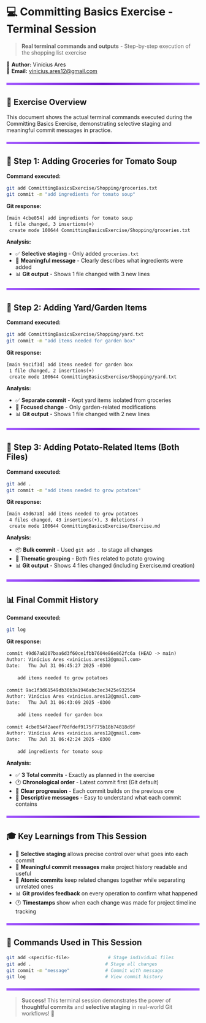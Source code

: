 # 💻 Committing Basics Exercise - Terminal Session

> **Real terminal commands and outputs** - Step-by-step execution of the shopping list exercise
  
👤 **Author:** Vinícius Ares  
📧 **Email:** vinicius.ares12@gmail.com

<img src="../../purple-divisor.svg" width="100%" height="6" alt="Purple divider">

## 🎯 Exercise Overview

This document shows the actual terminal commands executed during the Committing Basics Exercise, demonstrating selective staging and meaningful commit messages in practice.

<img src="../../purple-divisor.svg" width="100%" height="6" alt="Purple divider">

## 🥄 Step 1: Adding Groceries for Tomato Soup

**Command executed:**
```bash
git add CommittingBasicsExercise/Shopping/groceries.txt
git commit -m "add ingredients for tomato soup"
```

**Git response:**
```
[main 4cbe054] add ingredients for tomato soup
 1 file changed, 3 insertions(+)
 create mode 100644 CommittingBasicsExercise/Shopping/groceries.txt
```

**Analysis:**
- ✅ **Selective staging** - Only added `groceries.txt` 
- 📝 **Meaningful message** - Clearly describes what ingredients were added
- 📊 **Git output** - Shows 1 file changed with 3 new lines

<img src="../../purple-divisor.svg" width="100%" height="6" alt="Purple divider">

## 🌱 Step 2: Adding Yard/Garden Items

**Command executed:**
```bash
git add CommittingBasicsExercise/Shopping/yard.txt
git commit -m "add items needed for garden box"
```

**Git response:**
```
[main 9ac1f3d] add items needed for garden box
 1 file changed, 2 insertions(+)
 create mode 100644 CommittingBasicsExercise/Shopping/yard.txt
```

**Analysis:**
- ✅ **Separate commit** - Kept yard items isolated from groceries
- 🎯 **Focused change** - Only garden-related modifications
- 📊 **Git output** - Shows 1 file changed with 2 new lines

<img src="../../purple-divisor.svg" width="100%" height="6" alt="Purple divider">

## 🥔 Step 3: Adding Potato-Related Items (Both Files)

**Command executed:**
```bash
git add .
git commit -m "add items needed to grow potatoes"
```

**Git response:**
```
[main 49d67a8] add items needed to grow potatoes
 4 files changed, 43 insertions(+), 3 deletions(-)
 create mode 100644 CommittingBasicsExercise/Exercise.md
```

**Analysis:**
- 📦 **Bulk commit** - Used `git add .` to stage all changes
- 🥔 **Thematic grouping** - Both files related to potato growing
- 📊 **Git output** - Shows 4 files changed (including Exercise.md creation)

<img src="../../purple-divisor.svg" width="100%" height="6" alt="Purple divider">

## 📊 Final Commit History

**Command executed:**
```bash
git log
```

**Git response:**
```
commit 49d67a8207baa6d3f60ce1fbb7604e86e862fc6a (HEAD -> main)
Author: Vinícius Ares <vinicius.ares12@gmail.com>
Date:   Thu Jul 31 06:45:27 2025 -0300

    add items needed to grow potatoes

commit 9ac1f3d61549db30b3a1946abc3ec3425e932554
Author: Vinícius Ares <vinicius.ares12@gmail.com>
Date:   Thu Jul 31 06:43:09 2025 -0300

    add items needed for garden box

commit 4cbe054f2aeef70dfdef9175f775b18b74818d9f
Author: Vinícius Ares <vinicius.ares12@gmail.com>
Date:   Thu Jul 31 06:42:24 2025 -0300

    add ingredients for tomato soup
```

**Analysis:**
- ✅ **3 Total commits** - Exactly as planned in the exercise
- 🕐 **Chronological order** - Latest commit first (Git default)
- 🎯 **Clear progression** - Each commit builds on the previous one
- 📝 **Descriptive messages** - Easy to understand what each commit contains

<img src="../../purple-divisor.svg" width="100%" height="6" alt="Purple divider">

## 🎓 Key Learnings from This Session

- 🎯 **Selective staging** allows precise control over what goes into each commit
- 📝 **Meaningful commit messages** make project history readable and useful
- 🔄 **Atomic commits** keep related changes together while separating unrelated ones
- 📊 **Git provides feedback** on every operation to confirm what happened
- 🕐 **Timestamps** show when each change was made for project timeline tracking

<img src="../../purple-divisor.svg" width="100%" height="6" alt="Purple divider">

## 🔧 Commands Used in This Session

```bash
git add <specific-file>              # Stage individual files
git add .                           # Stage all changes
git commit -m "message"             # Commit with message
git log                             # View commit history
```

<img src="../../purple-divisor.svg" width="100%" height="6" alt="Purple divider">

> **Success!** This terminal session demonstrates the power of **thoughtful commits** and **selective staging** in real-world Git workflows! 🚀
